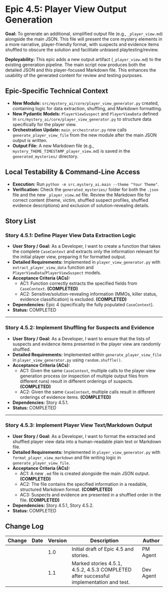 # Epic 4.5: Player View Output Generation

**Goal:** To generate an additional, simplified output file (e.g., `_player_view.md`) alongside the main JSON. This file will present the core mystery elements in a more narrative, player-friendly format, with suspects and evidence items shuffled to obscure the solution and facilitate unbiased playtesting/review.

**Deployability:** This epic adds a new output artifact (`_player_view.md`) to the existing generation pipeline. The main script now produces both the detailed JSON and this player-focused Markdown file. This enhances the usability of the generated content for review and testing purposes.

## Epic-Specific Technical Context

- **New Module:** `src/mystery_ai/core/player_view_generator.py` created, containing logic for data extraction, shuffling, and Markdown formatting.
- **New Pydantic Models:** `PlayerViewSuspect` and `PlayerViewData` defined in `src/mystery_ai/core/player_view_generator.py` to structure data specifically for the player view.
- **Orchestration Update:** `main_orchestrator.py` now calls `generate_player_view_file` from the new module after the main JSON output is written.
- **Output File:** A new Markdown file (e.g., `mystery_THEME_TIMESTAMP_player_view.md`) is saved in the `generated_mysteries/` directory.

## Local Testability & Command-Line Access

- **Execution:** Run `python -m src.mystery_ai.main --theme "Your Theme"`.
- **Verification:** Check the `generated_mysteries/` folder for both the `.json` file and the new `_player_view.md` file. Review the Markdown file for correct content (theme, victim, shuffled suspect profiles, shuffled evidence descriptions) and exclusion of solution-revealing details.

## Story List

### Story 4.5.1: Define Player View Data Extraction Logic

- **User Story / Goal:** As a Developer, I want to create a function that takes the complete `CaseContext` and extracts only the information relevant for the initial player view, preparing it for formatted output.
- **Detailed Requirements:** Implemented in `player_view_generator.py` with `extract_player_view_data` function and `PlayerViewData`/`PlayerViewSuspect` models.
- **Acceptance Criteria (ACs):**
  - AC1: Function correctly extracts the specified fields from `CaseContext`. **(COMPLETED)**
  - AC2: Sensitive/solution-revealing information (MMOs, killer status, evidence classification) is excluded. **(COMPLETED)**
- **Dependencies:** Epic 4 (specifically the fully populated `CaseContext`).
- **Status:** COMPLETED

---

### Story 4.5.2: Implement Shuffling for Suspects and Evidence

- **User Story / Goal:** As a Developer, I want to ensure that the lists of suspects and evidence items presented in the player view are randomly shuffled.
- **Detailed Requirements:** Implemented within `generate_player_view_file` in `player_view_generator.py` using `random.shuffle()`.
- **Acceptance Criteria (ACs):**
  - AC1: Given the same `CaseContext`, multiple calls to the player view generation process (or inspection of multiple output files from different runs) result in different orderings of suspects. **(COMPLETED)**
  - AC2: Given the same `CaseContext`, multiple calls result in different orderings of evidence items. **(COMPLETED)**
- **Dependencies:** Story 4.5.1.
- **Status:** COMPLETED

---

### Story 4.5.3: Implement Player View Text/Markdown Output

- **User Story / Goal:** As a Developer, I want to format the extracted and shuffled player view data into a human-readable plain text or Markdown file.
- **Detailed Requirements:** Implemented in `player_view_generator.py` with `format_player_view_markdown` and file writing logic in `generate_player_view_file`.
- **Acceptance Criteria (ACs):**
  - AC1: A new `.md` file is created alongside the main JSON output. **(COMPLETED)**
  - AC2: The file contains the specified information in a readable, structured Markdown format. **(COMPLETED)**
  - AC3: Suspects and evidence are presented in a shuffled order in the file. **(COMPLETED)**
- **Dependencies:** Story 4.5.1, Story 4.5.2.
- **Status:** COMPLETED

## Change Log

| Change | Date | Version | Description | Author |
| ------ | ---- | ------- | ----------- | ------ |
|        |      | 1.0     | Initial draft of Epic 4.5 and stories. | PM Agent |
|        |      | 1.1     | Marked stories 4.5.1, 4.5.2, 4.5.3 COMPLETED after successful implementation and test. | Dev Agent | 